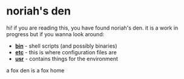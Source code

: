 # noriah's den

hi! if you are reading this, you have found noriah's den.
it is a work in progress but if you wanna look around:

- [**bin**](bin/) - shell scripts (and possibly binaries)
- [**etc**](etc/) - this is where configuration files are
- [**usr**](usr/) - contains things for the environment

a fox den is a fox home
